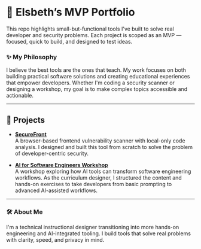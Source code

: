 # 🧠 Elsbeth’s MVP Portfolio

This repo highlights small-but-functional tools I've built to solve real developer and security problems. Each project is scoped as an MVP — focused, quick to build, and designed to test ideas.

### ✨ My Philosophy
I believe the best tools are the ones that teach. My work focuses on both building practical software solutions and creating educational experiences that empower developers. Whether I'm coding a security scanner or designing a workshop, my goal is to make complex topics accessible and actionable.

---

## 🚀 Projects

- **[SecureFront](./securefront/README.md)**  
  A browser-based frontend vulnerability scanner with local-only code analysis. I designed and built this tool from scratch to solve the problem of developer-centric security.

- **[AI for Software Engineers Workshop](./ai-for-se-workshop/README.md)**  
  A workshop exploring how AI tools can transform software engineering workflows. As the curriculum designer, I structured the content and hands-on exercises to take developers from basic prompting to advanced AI-assisted workflows.

---

### 🛠 About Me
I'm a technical instructional designer transitioning into more hands-on engineering and AI-integrated tooling. I build tools that solve real problems with clarity, speed, and privacy in mind.
